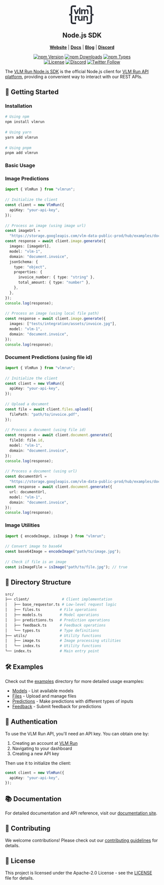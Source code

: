 <div align="center">
<p align="center" style="width: 100%;">
    <img src="https://raw.githubusercontent.com/vlm-run/.github/refs/heads/main/profile/assets/vlm-black.svg" alt="VLM Run Logo" width="80" style="margin-bottom: -5px; color: #2e3138; vertical-align: middle; padding-right: 5px;"><br>
</p>
<h2>Node.js SDK</h2>
<p align="center"><a href="https://docs.vlm.run"><b>Website</b></a> | <a href="https://docs.vlm.run/"><b>Docs</b></a> | <a href="https://docs.vlm.run/blog"><b>Blog</b></a> | <a href="https://discord.gg/AMApC2UzVY"><b>Discord</b></a>
</p>
<p align="center">
<a href="https://www.npmjs.com/package/vlmrun"><img alt="npm Version" src="https://img.shields.io/npm/v/vlmrun.svg"></a>
<a href="https://www.npmjs.com/package/vlmrun"><img alt="npm Downloads" src="https://img.shields.io/npm/dm/vlmrun.svg"></a>
<a href="https://www.npmjs.com/package/vlmrun"><img alt="npm Types" src="https://img.shields.io/npm/types/vlmrun.svg"></a><br>
<a href="https://github.com/vlm-run/vlmrun-node-sdk/blob/main/LICENSE"><img alt="License" src="https://img.shields.io/badge/license-Apache--2.0-blue"></a>
<a href="https://discord.gg/AMApC2UzVY"><img alt="Discord" src="https://img.shields.io/badge/discord-chat-purple?color=%235765F2&label=discord&logo=discord"></a>
<a href="https://twitter.com/vlmrun"><img alt="Twitter Follow" src="https://img.shields.io/twitter/follow/vlmrun.svg?style=social&logo=twitter"></a>
</p>
</div>

The [VLM Run Node.js SDK](https://www.npmjs.com/package/vlmrun) is the official Node.js client for [VLM Run API platform](https://docs.vlm.run), providing a convenient way to interact with our REST APIs.

## 🚀 Getting Started

### Installation

```bash
# Using npm
npm install vlmrun

# Using yarn
yarn add vlmrun

# Using pnpm
pnpm add vlmrun
```

### Basic Usage

### Image Predictions

```typescript
import { VlmRun } from "vlmrun";

// Initialize the client
const client = new VlmRun({
  apiKey: "your-api-key",
});

// Process an image (using image url)
const imageUrl =
  "https://storage.googleapis.com/vlm-data-public-prod/hub/examples/document.invoice/invoice_1.jpg";
const response = await client.image.generate({
  images: [imageUrl],
  model: "vlm-1",
  domain: "document.invoice",
  jsonSchema: {
    type: "object",
    properties: {
      invoice_number: { type: "string" },
      total_amount: { type: "number" },
    },
  },
});
console.log(response);

// Process an image (using local file path)
const response = await client.image.generate({
  images: ["tests/integration/assets/invoice.jpg"],
  model: "vlm-1",
  domain: "document.invoice",
});
console.log(response);
```

### Document Predictions (using file id)

```typescript
import { VlmRun } from "vlmrun";

// Initialize the client
const client = new VlmRun({
  apiKey: "your-api-key",
});

// Upload a document
const file = await client.files.upload({
  filePath: "path/to/invoice.pdf",
});

// Process a document (using file id)
const response = await client.document.generate({
  fileId: file.id,
  model: "vlm-1",
  domain: "document.invoice",
});
console.log(response);

// Process a document (using url)
const documentUrl =
  "https://storage.googleapis.com/vlm-data-public-prod/hub/examples/document.invoice/google_invoice.pdf";
const response = await client.document.generate({
  url: documentUrl,
  model: "vlm-1",
  domain: "document.invoice",
});
console.log(response);
```

### Image Utilities

```typescript
import { encodeImage, isImage } from "vlmrun";

// Convert image to base64
const base64Image = encodeImage("path/to/image.jpg");

// Check if file is an image
const isImageFile = isImage("path/to/file.jpg"); // true
```

## 📂 Directory Structure

```bash
src/
├── client/               # Client implementation
│   ├── base_requestor.ts # Low-level request logic
│   ├── files.ts         # File operations
│   ├── models.ts        # Model operations
│   ├── predictions.ts   # Prediction operations
│   ├── feedback.ts      # Feedback operations
│   └── types.ts         # Type definitions
├── utils/               # Utility functions
│   ├── image.ts         # Image processing utilities
│   └── index.ts         # Utility functions
└── index.ts             # Main entry point
```

## 🛠️ Examples

Check out the [examples](./examples) directory for more detailed usage examples:

- [Models](./examples/models.ts) - List available models
- [Files](./examples/files.ts) - Upload and manage files
- [Predictions](./examples/predictions.ts) - Make predictions with different types of inputs
- [Feedback](./examples/feedback.ts) - Submit feedback for predictions

## 🔑 Authentication

To use the VLM Run API, you'll need an API key. You can obtain one by:

1. Creating an account at [VLM Run](https://vlm.run)
2. Navigating to your dashboard
3. Creating a new API key

Then use it to initialize the client:

```typescript
const client = new VlmRun({
  apiKey: "your-api-key",
});
```

## 📚 Documentation

For detailed documentation and API reference, visit our [documentation site](https://docs.vlm.run).

## 🤝 Contributing

We welcome contributions! Please check out our [contributing guidelines](docs/CONTRIBUTING.md) for details.

## 📝 License

This project is licensed under the Apache-2.0 License - see the [LICENSE](LICENSE) file for details.
